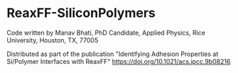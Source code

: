 # ReaxFF-SiliconPolymers
Code written by Manav Bhati, PhD Candidate, Applied Physics, Rice University, Houston, TX, 77005

Distributed as part of the publication "Identifying Adhesion Properties at Si/Polymer Interfaces with ReaxFF"
https://doi.org/10.1021/acs.jpcc.9b08216
